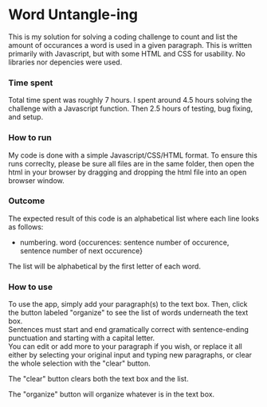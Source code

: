# Word Untangle-ing   

This is my solution for solving a coding challenge to count and list the amount of occurances a word is used in a given paragraph. This is written primarily with Javascript, but with some HTML and CSS for usability. No libraries nor depencies were used.  

### Time spent     

Total time spent was roughly 7 hours. I spent around 4.5 hours solving the challenge with a Javascript function. Then 2.5 hours of testing, bug fixing,	 and setup.  

### How to run

My code is done with a simple Javascript/CSS/HTML format. To ensure this runs correclty, please be sure all files are in the same folder, then open the html in your browser by dragging and dropping the html file into an open browser window.    

### Outcome   

The expected result of this code is an alphabetical list where each line looks as follows:   
- numbering.   word  {occurences: sentence number of occurence, sentence number of next occurence}   

The list will be alphabetical by the first letter of each word.   

### How to use   

To use the app, simply add your paragraph(s) to the text box. Then, click the button labeled "organize" to see the list of words underneath the text box.   
Sentences must start and end gramatically correct with sentence-ending punctuation and starting with a capital letter.   
You can edit or add more to your paragraph if you wish, or replace it all either by selecting your original input and typing new paragraphs, or clear the whole selection with the "clear" button.   

The "clear" button clears both the text box and the list. 

The "organize" button will organize whatever is in the text box.   




